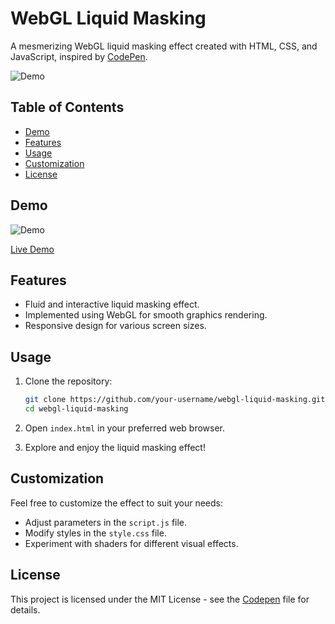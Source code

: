 # WebGL Liquid Masking

A mesmerizing WebGL liquid masking effect created with HTML, CSS, and JavaScript, inspired by [CodePen](https://codepen.io/).

![Demo](demo.gif)

## Table of Contents
- [Demo](#demo)
- [Features](#features)
- [Usage](#usage)
- [Customization](#customization)
- [License](#license)

## Demo

![Demo](demo.gif)

[Live Demo](#) <!-- Add a link to the live demo if available -->

## Features

- Fluid and interactive liquid masking effect.
- Implemented using WebGL for smooth graphics rendering.
- Responsive design for various screen sizes.

## Usage

1. Clone the repository:

   ```bash
   git clone https://github.com/your-username/webgl-liquid-masking.git
   cd webgl-liquid-masking
   ```

2. Open `index.html` in your preferred web browser.

3. Explore and enjoy the liquid masking effect!

## Customization

Feel free to customize the effect to suit your needs:

- Adjust parameters in the `script.js` file.
- Modify styles in the `style.css` file.
- Experiment with shaders for different visual effects.

## License

This project is licensed under the MIT License - see the [Codepen](codepen.io) file for details.
